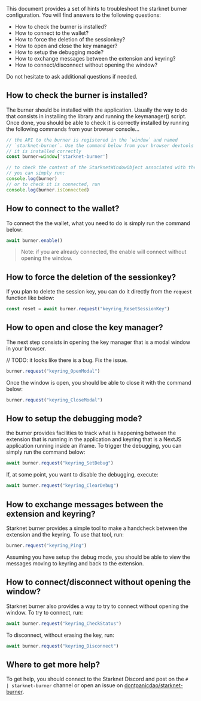 This document provides a set of hints to troubleshoot the starknet burner
configuration. You will find answers to the following questions:

- How to check the burner is installed?
- How to connect to the wallet?
- How to force the deletion of the sessionkey?
- How to open and close the key manager?
- How to setup the debugging mode?
- How to exchange messages between the extension and keyring?
- How to connect/disconnect without opening the window?

Do not hesitate to ask additional questions if needed.

## How to check the burner is installed?

The burner should be installed with the application. Usually the way to do that
consists in installing the library and running the keymanager() script.
Once done, you should be able to check it is correctly installed by running the
following commands from your browser console...

```javascript
// the API to the burner is registered in the `window` and named 
// `starknet-burner`. Use the command below from your browser devtools to check
// it is installed correctly
const burner=window['starknet-burner']

// to check the content of the StarknetWindowObject associated with the burner
// you can simply run:
console.log(burner)
// or to check it is connected, run
console.log(burner.isConnected)
```

## How to connect to the wallet?

To connect the the wallet, what you need to do is simply run the command below:

```javascript
await burner.enable()
```

> Note: if you are already connected, the enable will connect without opening
> the window.

## How to force the deletion of the sessionkey?

If you plan to delete the session key, you can do it directly from the
`request` function like below:

```javascript
const reset = await burner.request("keyring_ResetSessionKey")
```

## How to open and close the key manager?

The next step consists in opening the key manager that is a modal window in
your browser. 

// TODO: it looks like there is a bug. Fix the issue.

```javascript
burner.request("keyring_OpenModal")
```

Once the window is open, you should be able to close it with the command
below:

```javascript
burner.request("keyring_CloseModal")
```

## How to setup the debugging mode?

the burner provides facilities to track what is happening between the extension
that is running in the application and keyring that is a NextJS application
running inside an iframe. To trigger the debugging, you can simply run the
command below:

```javascript
await burner.request("keyring_SetDebug")
```

If, at some point, you want to disable the debugging, execute:

```javascript
await burner.request("keyring_ClearDebug")
```

## How to exchange messages between the extension and keyring?

Starknet burner provides a simple tool to make a handcheck between the
extension and the keyring. To use that tool, run:

```javascript
burner.request("keyring_Ping")
```

Assuming you have setup the debug mode, you should be able to view the
messages moving to keyring and back to the extension.

## How to connect/disconnect without opening the window?

Starknet burner also provides a way to try to connect without opening
the window. To try to connect, run:

```javascript
await burner.request("keyring_CheckStatus")
```

To disconnect, without erasing the key, run:

```javascript
await burner.request("keyring_Disconnect")
```

## Where to get more help?

To get help, you should connect to the Starknet Discord and post on the
`#  | starknet-burner` channel or open an issue on
[dontpanicdao/starknet-burner](https://github.com/dontpanicdao/starknet-burner/issues).
